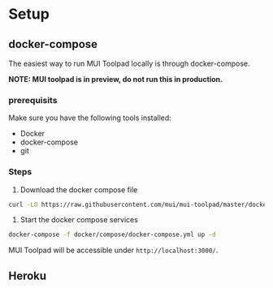# Setup

## docker-compose

The easiest way to run MUI Toolpad locally is through docker-compose.

**NOTE: MUI toolpad is in preview, do not run this in production.**

### prerequisits

Make sure you have the following tools installed:

- Docker
- docker-compose
- git

### Steps

1.  Download the docker compose file

```sh
curl -LO https://raw.githubusercontent.com/mui/mui-toolpad/master/docker/compose/docker-compose.yml
```

1. Start the docker compose services

```sh
docker-compose -f docker/compose/docker-compose.yml up -d
```

MUI Toolpad will be accessible under `http://localhost:3000/`.

## Heroku

<!-- TODO -->
